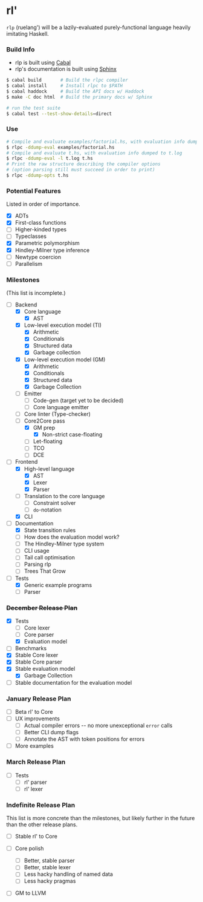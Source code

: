 # rl'

`rlp` (ruelang') will be a lazily-evaluated purely-functional language heavily
imitating Haskell.

### Build Info
* rlp is built using [Cabal](https://www.haskell.org/ghcup/)
* rlp's documentation is built using [Sphinx](https://www.sphinx-doc.org/en/master/)

```sh
$ cabal build       # Build the rlpc compiler
$ cabal install     # Install rlpc to $PATH
$ cabal haddock     # Build the API docs w/ Haddock
$ make -C doc html  # Build the primary docs w/ Sphinx

# run the test suite
$ cabal test --test-show-details=direct
```

### Use
```sh
# Compile and evaluate examples/factorial.hs, with evaluation info dumped to stderr
$ rlpc -ddump-eval examples/factorial.hs
# Compile and evaluate t.hs, with evaluation info dumped to t.log
$ rlpc -ddump-eval -l t.log t.hs
# Print the raw structure describing the compiler options
# (option parsing still must succeed in order to print)
$ rlpc -ddump-opts t.hs
```

### Potential Features
Listed in order of importance.
- [x] ADTs
- [x] First-class functions
- [ ] Higher-kinded types
- [ ] Typeclasses
- [x] Parametric polymorphism
- [x] Hindley-Milner type inference
- [ ] Newtype coercion
- [ ] Parallelism

### Milestones
(This list is incomplete.)

- [ ] Backend
    - [x] Core language
        - [x] AST
    - [x] Low-level execution model (TI)
        - [x] Arithmetic
        - [x] Conditionals
        - [x] Structured data
        - [x] Garbage collection
    - [x] Low-level execution model (GM)
        - [x] Arithmetic
        - [x] Conditionals
        - [x] Structured data
        - [x] Garbage Collection
    - [ ] Emitter
        - [ ] Code-gen (target yet to be decided)
        - [ ] Core language emitter
    - [ ] Core linter (Type-checker)
    - [ ] Core2Core pass
        - [x] GM prep
            - [x] Non-strict case-floating
        - [ ] Let-floating
        - [ ] TCO
        - [ ] DCE
- [ ] Frontend
    - [x] High-level language
        - [x] AST
        - [x] Lexer
        - [x] Parser
    - [ ] Translation to the core language
        - [ ] Constraint solver
        - [ ] `do`-notation
    - [x] CLI
- [ ] Documentation
    - [x] State transition rules
    - [ ] How does the evaluation model work?
    - [ ] The Hindley-Milner type system
    - [ ] CLI usage
    - [ ] Tail call optimisation
    - [ ] Parsing rlp
    - [ ] Trees That Grow
- [ ] Tests
    - [x] Generic example programs
    - [ ] Parser

### ~~December Release Plan~~
- [x] Tests
    - [ ] Core lexer
    - [ ] Core parser
    - [x] Evaluation model
- [ ] Benchmarks
- [x] Stable Core lexer
- [x] Stable Core parser
- [x] Stable evaluation model
    - [x] Garbage Collection
- [ ] Stable documentation for the evaluation model

### January Release Plan
- [ ] Beta rl' to Core
- [ ] UX improvements
    - [ ] Actual compiler errors -- no more unexceptional `error` calls
    - [ ] Better CLI dump flags
    - [ ] Annotate the AST with token positions for errors
- [ ] More examples

### March Release Plan
- [ ] Tests
    - [ ] rl' parser
    - [ ] rl' lexer

### Indefinite Release Plan

This list is more concrete than the milestones, but likely further in the future
than the other release plans.

- [ ] Stable rl' to Core
- [ ] Core polish
    - [ ] Better, stable parser
    - [ ] Better, stable lexer
    - [ ] Less hacky handling of named data
    - [ ] Less hacky pragmas
- [ ] GM to LLVM

